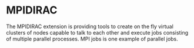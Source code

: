 # MPIDIRAC

The MPIDIRAC extension is providing tools to create on the fly virtual clusters
of nodes capable to talk to each other and execute jobs consisting of multiple
parallel processes. MPI jobs is one example of parallel jobs.
